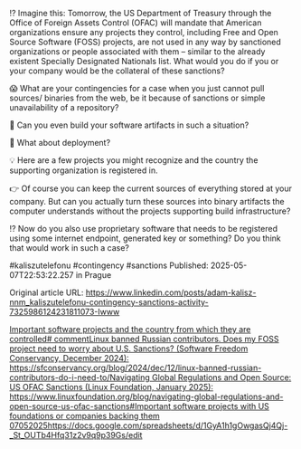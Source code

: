 ⁉️ Imagine this: Tomorrow, the US Department of Treasury through the Office of Foreign Assets Control (OFAC) will mandate that American organizations ensure any projects they control, including Free and Open Source Software (FOSS) projects, are not used in any way by sanctioned organizations or people associated with them – similar to the already existent Specially Designated Nationals list. What would you do if you or your company would be the collateral of these sanctions?


😱 What are your contingencies for a case when you just cannot pull sources/ binaries from the web, be it because of sanctions or simple unavailability of a repository?


🤔 Can you even build your software artifacts in such a situation?


🧐 What about deployment?


💡 Here are a few projects you might recognize and the country the supporting organization is registered in.


👉 Of course you can keep the current sources of everything stored at your company. But can you actually turn these sources into binary artifacts the computer understands without the projects supporting build infrastructure?


⁉️ Now do you also use proprietary software that needs to be registered using some internet endpoint, generated key or something? Do you think that would work in such a case?


#kaliszutelefonu #contingency #sanctions
Published: 2025-05-07T22:53:22.257 in Prague

Original article URL: https://www.linkedin.com/posts/adam-kalisz-nnm_kaliszutelefonu-contingency-sanctions-activity-7325986124231811073-Iwww

[Important software projects and the country from which they are controlled# commentLinux banned Russian contributors. Does my FOSS project need to worry about U.S. Sanctions? (Software Freedom Conservancy, December 2024): https://sfconservancy.org/blog/2024/dec/12/linux-banned-russian-contributors-do-i-need-to/Navigating Global Regulations and Open Source: US OFAC Sanctions (Linux Foundation, January 2025): https://www.linuxfoundation.org/blog/navigating-global-regulations-and-open-source-us-ofac-sanctions#Important software projects with US foundations or companies backing them 07052025https://docs.google.com/spreadsheets/d/1GyA1h1gOwgasQj4Qj-_St_OUTb4Hfq31z2v9q9p39Gs/edit](./media/software-projects-and-their-foundations.png)